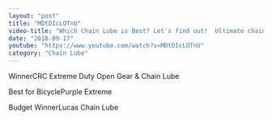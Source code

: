 ```yaml
---
layout: "post"
title: "MDtDIcLOTnU"
video-title: "Which Chain Lube is Best? Let's find out!  Ultimate chain lubricant showdown!"
date: "2018-09-17"
youtube: "https://www.youtube.com/watch?v=MDtDIcLOTnU"
category: "Chain Lube"
---
```

<div class="space-y-1"><p><span class="inline-flex items-center justify-center px-2 py-1 mr-2 text-sm font-semibold leading-none text-red-50 bg-red-600 rounded-full">Winner</span>CRC Extreme Duty Open Gear & Chain Lube<br></p><p><span class="inline-flex items-center justify-center px-2 py-1 mr-2 text-sm font-semibold leading-none bg-white hover:bg-gray-100 text-gray-400 border border-gray-200 rounded-full">Best for Bicycle</span>Purple Extreme<br></p><p><span class="inline-flex items-center justify-center px-2 py-1 mr-2 text-sm font-semibold leading-none bg-white hover:bg-gray-100 text-gray-400 border border-gray-200 rounded-full">Budget Winner</span>Lucas Chain Lube<br></p></div>